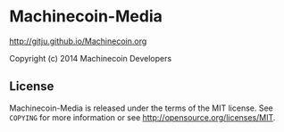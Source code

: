 Machinecoin-Media
================================

http://gitju.github.io/Machinecoin.org

Copyright (c) 2014 Machinecoin Developers

License
-------

Machinecoin-Media is released under the terms of the MIT license. See `COPYING` for more
information or see http://opensource.org/licenses/MIT.